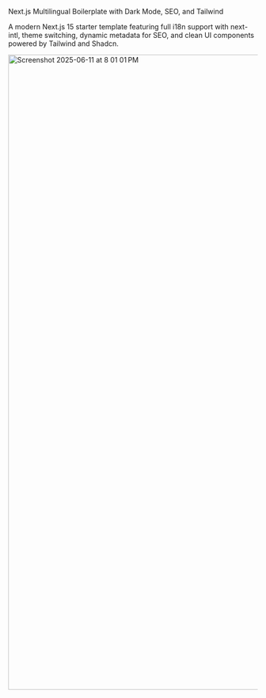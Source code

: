 Next.js Multilingual Boilerplate with Dark Mode, SEO, and Tailwind

A modern Next.js 15 starter template featuring full i18n support with next-intl, theme switching, dynamic metadata for SEO, and clean UI components powered by Tailwind and Shadcn.

<img width="1284" alt="Screenshot 2025-06-11 at 8 01 01 PM" src="https://github.com/user-attachments/assets/c0c677a5-c650-4f5a-b94d-1b2da559032b" />

